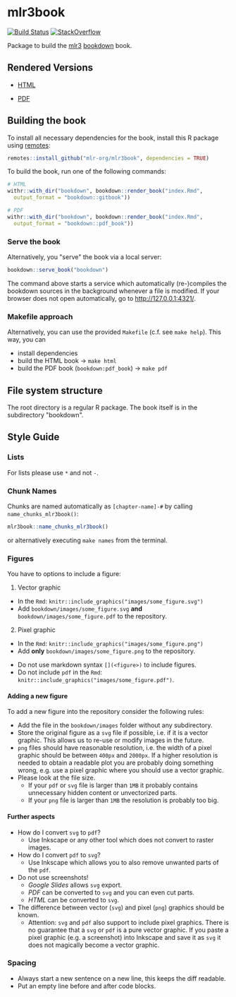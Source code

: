 # mlr3book

[![Build Status](https://img.shields.io/travis/mlr-org/mlr3book/master?label=Linux&logo=travis&style=flat-square)](https://travis-ci.org/mlr-org/mlr3book)
[![StackOverflow](https://img.shields.io/badge/stackoverflow-mlr3-orange.svg)](https://stackoverflow.com/questions/tagged/mlr3)

Package to build the [mlr3](https://mlr3.mlr-org.com) [bookdown](https://bookdown.org/) book.

## Rendered Versions

- [HTML](https://mlr3book.mlr-org.com)

- [PDF](https://mlr3book.mlr-org.com/mlr3book.pdf)

## Building the book

To install all necessary dependencies for the book, install this R package using [remotes](https://cran.r-project.org/package=remotes):

```r
remotes::install_github("mlr-org/mlr3book", dependencies = TRUE)
```

To build the book, run one of the following commands:

```r
# HTML
withr::with_dir("bookdown", bookdown::render_book("index.Rmd",
  output_format = "bookdown::gitbook"))

# PDF
withr::with_dir("bookdown", bookdown::render_book("index.Rmd",
  output_format = "bookdown::pdf_book"))
```

### Serve the book

Alternatively, you "serve" the book via a local server:

```r
bookdown::serve_book("bookdown")
```

The command above starts a service which automatically (re-)compiles the bookdown sources in the background whenever a file is modified.
If your browser does not open automatically, go to http://127.0.0.1:4321/.

### Makefile approach

Alternatively, you can use the provided `Makefile` (c.f. see `make help`).
This way, you can

- install dependencies
- build the HTML book -> `make html`
- build the PDF book (`bookdown:pdf_book`) -> `make pdf`

## File system structure

The root directory is a regular R package.
The book itself is in the subdirectory "bookdown".

## Style Guide

### Lists

For lists please use `*` and not `-`.

### Chunk Names

Chunks are named automatically as `[chapter-name]-#` by calling `name_chunks_mlr3book()`:

```r
mlr3book::name_chunks_mlr3book()
```

or alternatively executing `make names` from the terminal.

### Figures

You have to options to include a figure:

1) Vector graphic
  - In the `Rmd`: `knitr::include_graphics("images/some_figure.svg")`
  - Add `bookdown/images/some_figure.svg` **and** `bookdown/images/some_figure.pdf` to the repository.
2) Pixel graphic
  - In the `Rmd`: `knitr::include_graphics("images/some_figure.png")`
  - Add **only** `bookdown/images/some_figure.png` to the repository.

* Do not use markdown syntax `[](<figure>)` to include figures.
* Do not include `pdf` in the `Rmd`: `knitr::include_graphics("images/some_figure.pdf")`.

#### Adding a new figure

To add a new figure into the repository consider the following rules:

* Add the file in the `bookdown/images` folder without any subdirectory.
* Store the original figure as a `svg` file if possible, i.e. if it is a vector graphic.
  This allows us to re-use or modify images in the future.
* `png` files should have reasonable resolution, i.e. the width of a pixel graphic should be between `400px` and `2000px`.
  If a higher resolution is needed to obtain a readable plot you are probably doing something wrong, e.g. use a pixel graphic where you should use a vector graphic.
* Please look at the file size.
  - If your `pdf` or `svg` file is larger than `1MB` it probably contains unnecessary hidden content or unvectorized parts.
  - If your `png` file is larger than `1MB` the resolution is probably too big.

#### Further aspects

* How do I convert `svg` to `pdf`?
  - Use Inkscape or any other tool which does not convert to raster images.
* How do I convert `pdf` to `svg`?
  - Use Inkscape which allows you to also remove unwanted parts of the `pdf`.
* Do not use screenshots!
  - *Google Slides* allows `svg` export.
  - *PDF* can be converted to `svg` and you can even cut parts.
  - *HTML* can be converted to `svg`.
* The difference between vector (`svg`) and pixel (`png`) graphics should be known.
  - Attention: `svg` and `pdf` also support to include pixel graphics.
    There is no guarantee that a `svg` or `pdf` is a pure vector graphic.
    If you paste a pixel graphic (e.g. a screenshot) into Inkscape and save it as `svg` it does not magically become a vector graphic.

### Spacing

- Always start a new sentence on a new line, this keeps the diff readable.
- Put an empty line before and after code blocks.
